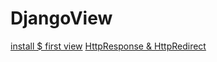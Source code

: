 # DjangoView
[install $ first view](https://github.com/faizanrizvi/DjangoView/tree/3963ebe030186ca964136ad9f0c31774734a1a68)
[HttpResponse & HttpRedirect](https://github.com/faizanrizvi/DjangoView/tree/8ed33f4985a471d0707c775c3f1c8300398083b2)
